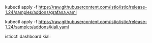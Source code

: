 kubectl apply -f https://raw.githubusercontent.com/istio/istio/release-1.24/samples/addons/grafana.yaml


kubectl apply -f https://raw.githubusercontent.com/istio/istio/release-1.24/samples/addons/kiali.yaml


istioctl dashboard kiali